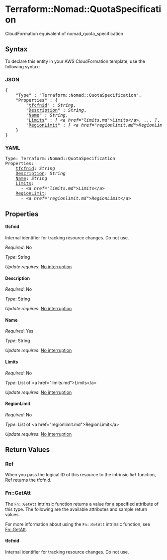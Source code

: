 # Terraform::Nomad::QuotaSpecification

CloudFormation equivalent of nomad_quota_specification

## Syntax

To declare this entity in your AWS CloudFormation template, use the following syntax:

### JSON

<pre>
{
    "Type" : "Terraform::Nomad::QuotaSpecification",
    "Properties" : {
        "<a href="#tfcfnid" title="tfcfnid">tfcfnid</a>" : <i>String</i>,
        "<a href="#description" title="Description">Description</a>" : <i>String</i>,
        "<a href="#name" title="Name">Name</a>" : <i>String</i>,
        "<a href="#limits" title="Limits">Limits</a>" : <i>[ &lt;a href=&#34;limits.md&#34;&gt;Limits&lt;/a&gt;, ... ]</i>,
        "<a href="#regionlimit" title="RegionLimit">RegionLimit</a>" : <i>[ &lt;a href=&#34;regionlimit.md&#34;&gt;RegionLimit&lt;/a&gt;, ... ]</i>
    }
}
</pre>

### YAML

<pre>
Type: Terraform::Nomad::QuotaSpecification
Properties:
    <a href="#tfcfnid" title="tfcfnid">tfcfnid</a>: <i>String</i>
    <a href="#description" title="Description">Description</a>: <i>String</i>
    <a href="#name" title="Name">Name</a>: <i>String</i>
    <a href="#limits" title="Limits">Limits</a>: <i>
      - &lt;a href=&#34;limits.md&#34;&gt;Limits&lt;/a&gt;</i>
    <a href="#regionlimit" title="RegionLimit">RegionLimit</a>: <i>
      - &lt;a href=&#34;regionlimit.md&#34;&gt;RegionLimit&lt;/a&gt;</i>
</pre>

## Properties

#### tfcfnid

Internal identifier for tracking resource changes. Do not use.

_Required_: No

_Type_: String

_Update requires_: [No interruption](https://docs.aws.amazon.com/AWSCloudFormation/latest/UserGuide/using-cfn-updating-stacks-update-behaviors.html#update-no-interrupt)

#### Description

_Required_: No

_Type_: String

_Update requires_: [No interruption](https://docs.aws.amazon.com/AWSCloudFormation/latest/UserGuide/using-cfn-updating-stacks-update-behaviors.html#update-no-interrupt)

#### Name

_Required_: Yes

_Type_: String

_Update requires_: [No interruption](https://docs.aws.amazon.com/AWSCloudFormation/latest/UserGuide/using-cfn-updating-stacks-update-behaviors.html#update-no-interrupt)

#### Limits

_Required_: No

_Type_: List of &lt;a href=&#34;limits.md&#34;&gt;Limits&lt;/a&gt;

_Update requires_: [No interruption](https://docs.aws.amazon.com/AWSCloudFormation/latest/UserGuide/using-cfn-updating-stacks-update-behaviors.html#update-no-interrupt)

#### RegionLimit

_Required_: No

_Type_: List of &lt;a href=&#34;regionlimit.md&#34;&gt;RegionLimit&lt;/a&gt;

_Update requires_: [No interruption](https://docs.aws.amazon.com/AWSCloudFormation/latest/UserGuide/using-cfn-updating-stacks-update-behaviors.html#update-no-interrupt)

## Return Values

### Ref

When you pass the logical ID of this resource to the intrinsic `Ref` function, Ref returns the tfcfnid.

### Fn::GetAtt

The `Fn::GetAtt` intrinsic function returns a value for a specified attribute of this type. The following are the available attributes and sample return values.

For more information about using the `Fn::GetAtt` intrinsic function, see [Fn::GetAtt](https://docs.aws.amazon.com/AWSCloudFormation/latest/UserGuide/intrinsic-function-reference-getatt.html).

#### tfcfnid

Internal identifier for tracking resource changes. Do not use.

